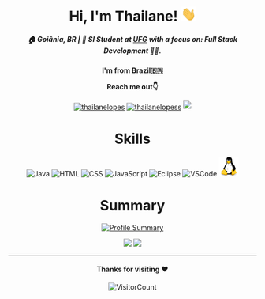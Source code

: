 <div align="center">
  <h1>
    Hi, I'm Thailane! 
    <img src="https://raw.githubusercontent.com/ABSphreak/ABSphreak/master/gifs/Hi.gif" width="30px"> 
  </h1> 



##### :house: Goiânia, BR | :closed_book: SI Student at [UFG](https://ufg.br) with a focus on: Full Stack Development 🧑‍💻. 
 **I'm from Brazil🇧🇷**

  **Reach me out👇**
  
<a href="https://www.linkedin.com/in/thailane-lopes-dutra/" target="blank"><img align="center" src="https://cdn.jsdelivr.net/npm/simple-icons@3.0.1/icons/linkedin.svg" alt="thailanelopes" height="20" width="20" /></a>                                                                                                                 <a href="https://www.instagram.com/thailanelopess/" target="blank"><img align="center" src="https://cdn.jsdelivr.net/npm/simple-icons@3.0.1/icons/instagram.svg" alt="thailanelopess" height="20" width="20" /></a>
<a href='https://www.udemy.com/user/thailane-lopes-dutra/'><img width=20px heigth=auto src='https://www.udemy.com/staticx/udemy/images/v6/logo-coral.svg'></a>






# Skills


 ![Java](https://camo.githubusercontent.com/e17e119d8c9bb34ac9710be65d35d52a7e04cc260476760305525204df5f34b0/68747470733a2f2f696d672e736869656c64732e696f2f62616467652f2d4a6176612d3030373339363f7374796c653d666c61742d737175617265266c6f676f3d6a617661) ![HTML](https://camo.githubusercontent.com/0c3a16a22ae058cfe38a06dc9ea16404cf006409262f547c9ccfa3ec8b30f71e/68747470733a2f2f696d672e736869656c64732e696f2f62616467652f2d48544d4c352d4533344632363f7374796c653d666c61742d737175617265266c6f676f3d68746d6c35266c6f676f436f6c6f723d7768697465) ![CSS](https://camo.githubusercontent.com/2435c2a64789b8a71c701a1a593b4a6e6869789bfb0626e515dc2a6b6dffa6c5/68747470733a2f2f696d672e736869656c64732e696f2f62616467652f2d435353332d3135373242363f7374796c653d666c61742d737175617265266c6f676f3d63737333) ![JavaScript](https://camo.githubusercontent.com/cf1a0ef083a2372d7f66b4691d5d25bfd8c098f42871e8da90edb1f32ed187c4/68747470733a2f2f696d672e736869656c64732e696f2f62616467652f2d4a6176615363726970742d626c61636b3f7374796c653d666c61742d737175617265266c6f676f3d6a617661736372697074)
![Eclipse](https://camo.githubusercontent.com/5395fa328395998163ba3ae03e20eb6cd633c2535f4149cc6b2f5fa40113ecaf/68747470733a2f2f696d672e736869656c64732e696f2f62616467652f2d45636c697073652d3243323235353f7374796c653d666c61742d737175617265266c6f676f3d65636c69707365266c6f676f436f6c6f723d7768697465) ![VSCode](https://camo.githubusercontent.com/639d2f4c43a01e8f0382589b9e2dae1d20161b6ec0bc9a40dcd99917f1b2286d/68747470733a2f2f696d672e736869656c64732e696f2f62616467652f2d5653436f64652d3030374143433f7374796c653d666c61742d737175617265266c6f676f3d76697375616c2d73747564696f2d636f6465266c6f676f436f6c6f723d7768697465)
<a href="https://github.com/thailanelopes/" target="blank"><img src="https://raw.githubusercontent.com/devicons/devicon/master/icons/linux/linux-original.svg" alt="Linux" width="40px"/></a>






 # Summary

[![Profile Summary](https://img.shields.io/badge/-Profile%20Summary-222222?style=flat-square&logo=ghost&logoColor=white&link=https://profile-summary-for-github.com/user/johnatanbrayan)](https://profile-summary-for-github.com/user/johnatanbrayan)

<img height="150em" src="https://github-readme-stats.vercel.app/api?username=thailanelopes&show_icons=true&hide_border=true&count_private=true&include_all_commits=true&theme=tokyonight" /> <img height="150em" src="https://github-readme-stats.vercel.app/api/top-langs/?username=thailanelopes&exclude_repo=KNN-Image-Classification&show_icons=true&hide_border=true&layout=compact&langs_count=8&theme=tokyonight"/>



---------
#### Thanks for visiting :heart:
![VisitorCount](https://profile-counter.glitch.me/BrownNego/count.svg)
